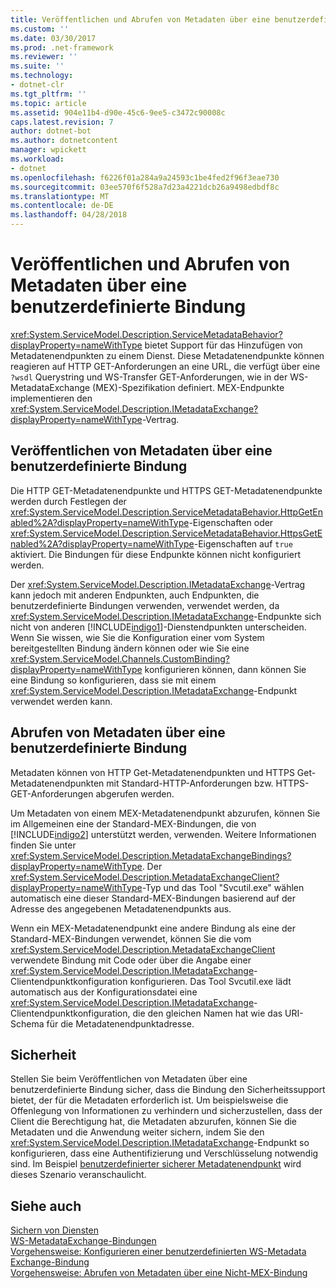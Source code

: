 ```yaml
---
title: Veröffentlichen und Abrufen von Metadaten über eine benutzerdefinierte Bindung
ms.custom: ''
ms.date: 03/30/2017
ms.prod: .net-framework
ms.reviewer: ''
ms.suite: ''
ms.technology:
- dotnet-clr
ms.tgt_pltfrm: ''
ms.topic: article
ms.assetid: 904e11b4-d90e-45c6-9ee5-c3472c90008c
caps.latest.revision: 7
author: dotnet-bot
ms.author: dotnetcontent
manager: wpickett
ms.workload:
- dotnet
ms.openlocfilehash: f6226f01a284a9a24593c1be4fed2f96f3eae730
ms.sourcegitcommit: 03ee570f6f528a7d23a4221dcb26a9498edbdf8c
ms.translationtype: MT
ms.contentlocale: de-DE
ms.lasthandoff: 04/28/2018
---
```

# <a name="publishing-and-retrieving-metadata-over-a-custom-binding"></a>Veröffentlichen und Abrufen von Metadaten über eine benutzerdefinierte Bindung
<xref:System.ServiceModel.Description.ServiceMetadataBehavior?displayProperty=nameWithType> bietet Support für das Hinzufügen von Metadatenendpunkten zu einem Dienst. Diese Metadatenendpunkte können reagieren auf HTTP GET-Anforderungen an eine URL, die verfügt über eine `?wsdl` Querystring und WS-Transfer GET-Anforderungen, wie in der WS-MetadataExchange (MEX)-Spezifikation definiert. MEX-Endpunkte implementieren den <xref:System.ServiceModel.Description.IMetadataExchange?displayProperty=nameWithType>-Vertrag.  
  
## <a name="publishing-metadata-over-a-custom-binding"></a>Veröffentlichen von Metadaten über eine benutzerdefinierte Bindung  
 Die HTTP GET-Metadatenendpunkte und HTTPS GET-Metadatenendpunkte werden durch Festlegen der <xref:System.ServiceModel.Description.ServiceMetadataBehavior.HttpGetEnabled%2A?displayProperty=nameWithType>-Eigenschaften oder <xref:System.ServiceModel.Description.ServiceMetadataBehavior.HttpsGetEnabled%2A?displayProperty=nameWithType>-Eigenschaften auf `true` aktiviert. Die Bindungen für diese Endpunkte können nicht konfiguriert werden.  
  
 Der <xref:System.ServiceModel.Description.IMetadataExchange>-Vertrag kann jedoch mit anderen Endpunkten, auch Endpunkten, die benutzerdefinierte Bindungen verwenden, verwendet werden, da <xref:System.ServiceModel.Description.IMetadataExchange>-Endpunkte sich nicht von anderen [!INCLUDE[indigo1](../../../../includes/indigo1-md.md)]-Dienstendpunkten unterscheiden. Wenn Sie wissen, wie Sie die Konfiguration einer vom System bereitgestellten Bindung ändern können oder wie Sie eine <xref:System.ServiceModel.Channels.CustomBinding?displayProperty=nameWithType> konfigurieren können, dann können Sie eine Bindung so konfigurieren, dass sie mit einem <xref:System.ServiceModel.Description.IMetadataExchange>-Endpunkt verwendet werden kann.  
  
## <a name="retrieving-metadata-over-a-custom-binding"></a>Abrufen von Metadaten über eine benutzerdefinierte Bindung  
 Metadaten können von HTTP Get-Metadatenendpunkten und HTTPS Get-Metadatenendpunkten mit Standard-HTTP-Anforderungen bzw. HTTPS-GET-Anforderungen abgerufen werden.  
  
 Um Metadaten von einem MEX-Metadatenendpunkt abzurufen, können Sie im Allgemeinen eine der Standard-MEX-Bindungen, die von [!INCLUDE[indigo2](../../../../includes/indigo2-md.md)] unterstützt werden, verwenden. Weitere Informationen finden Sie unter <xref:System.ServiceModel.Description.MetadataExchangeBindings?displayProperty=nameWithType>. Der <xref:System.ServiceModel.Description.MetadataExchangeClient?displayProperty=nameWithType>-Typ und das Tool "Svcutil.exe" wählen automatisch eine dieser Standard-MEX-Bindungen basierend auf der Adresse des angegebenen Metadatenendpunkts aus.  
  
 Wenn ein MEX-Metadatenendpunkt eine andere Bindung als eine der Standard-MEX-Bindungen verwendet, können Sie die vom <xref:System.ServiceModel.Description.MetadataExchangeClient> verwendete Bindung mit Code oder über die Angabe einer <xref:System.ServiceModel.Description.IMetadataExchange>-Clientendpunktkonfiguration konfigurieren. Das Tool Svcutil.exe lädt automatisch aus der Konfigurationsdatei eine <xref:System.ServiceModel.Description.IMetadataExchange>-Clientendpunktkonfiguration, die den gleichen Namen hat wie das URI-Schema für die Metadatenendpunktadresse.  
  
## <a name="security"></a>Sicherheit  
 Stellen Sie beim Veröffentlichen von Metadaten über eine benutzerdefinierte Bindung sicher, dass die Bindung den Sicherheitssupport bietet, der für die Metadaten erforderlich ist. Um beispielsweise die Offenlegung von Informationen zu verhindern und sicherzustellen, dass der Client die Berechtigung hat, die Metadaten abzurufen, können Sie die Metadaten und die Anwendung weiter sichern, indem Sie den <xref:System.ServiceModel.Description.IMetadataExchange>-Endpunkt so konfigurieren, dass eine Authentifizierung und Verschlüsselung notwendig sind. Im Beispiel [benutzerdefinierter sicherer Metadatenendpunkt](../../../../docs/framework/wcf/samples/custom-secure-metadata-endpoint.md) wird dieses Szenario veranschaulicht.  
  
## <a name="see-also"></a>Siehe auch  
 [Sichern von Diensten](../../../../docs/framework/wcf/securing-services.md)  
 [WS-MetadataExchange-Bindungen](../../../../docs/framework/wcf/extending/ws-metadataexchange-bindings.md)  
 [Vorgehensweise: Konfigurieren einer benutzerdefinierten WS-Metadata Exchange-Bindung](../../../../docs/framework/wcf/extending/how-to-configure-a-custom-ws-metadata-exchange-binding.md)  
 [Vorgehensweise: Abrufen von Metadaten über eine Nicht-MEX-Bindung](../../../../docs/framework/wcf/extending/how-to-retrieve-metadata-over-a-non-mex-binding.md)
